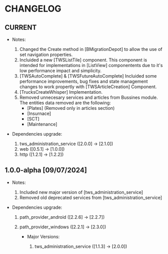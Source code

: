 # CHANGELOG

## CURRENT

- Notes:

    1. Changed the Create method in [BMigrationDepot] to allow the use of set navigation properties.
    2. Incluided a new [TWSListTile] component. This component is intended for implementations in [ListView] componentents
    due to it's low performance impact and simplicity.
    3. [TWSAutoComplete] & [TWSFutureAutoComplete] Incluided some performance improvements, bug fixes and state management changes to
    work propertly with [TWSArticleCreation] Component.
    4. [TrucksCreateWhisper] Implementation.
    5. Removed unnecesary services and articles from Bussines module. The entities data removed are the following:
        - [Plates] (Removed only in articles section)
        - [Insurnace]
        - [SCT]
        - [Maintenance]

- Dependencies upgrade:

    1. tws_administration_service ([2.0.0] -> [2.1.0])
    2. web ([0.5.1] -> [1.0.0])
    3. http ([1.2.1] -> [1.2.2])

## 1.0.0-alpha [09/07/2024]

- Notes:

    1. Included new major version of [tws_administration_service]
    2. Removed old deprecated services from [tws_administration_service]

- Dependencies upgrade:

    1. path_provider_android ([2.2.6] -> [2.2.7])
    2. path_provider_windows ([2.2.1] -> [2.3.0])

        - Major Versions:

            1. tws_administration_service ([1.1.3] -> [2.0.0])
